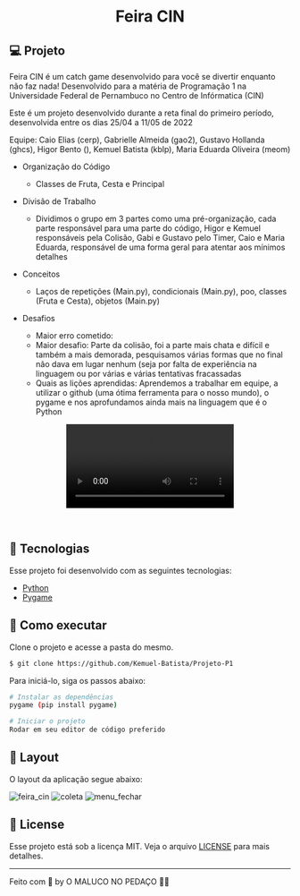 <h1 align="center">
    Feira CIN
</h1>

## 💻 Projeto

Feira CIN é um catch game desenvolvido para você se divertir enquanto não faz nada! Desenvolvido para a matéria de Programação 1 na Universidade Federal de Pernambuco no Centro de Infórmatica (CIN)

Este é um projeto desenvolvido durante a reta final do primeiro período, desenvolvida entre os dias 25/04 a 11/05 de 2022

Equipe: Caio Elias (cerp), Gabrielle Almeida (gao2), Gustavo Hollanda (ghcs), Higor Bento (), Kemuel Batista (kblp), Maria Eduarda Oliveira (meom)

- Organização do Código
  - Classes de Fruta, Cesta e Principal
  
 - Divisão de Trabalho
   - Dividimos o grupo em 3 partes como uma pré-organização, cada parte responsável para uma parte do código, Higor e Kemuel responsáveis pela Colisão, Gabi e Gustavo pelo Timer, Caio e Maria Eduarda, responsável de uma forma geral para atentar aos mínimos detalhes
   
- Conceitos
  - Laços de repetições (Main.py), condicionais (Main.py), poo, classes (Fruta e Cesta), objetos (Main.py)
  
- Desafios
  - Maior erro cometido:
  - Maior desafio: Parte da colisão, foi a parte mais chata e difícil e também a mais demorada, pesquisamos várias formas que no final não dava em lugar nenhum (seja por falta de experiência na linguagem ou por várias e várias tentativas fracassadas
  - Quais as lições aprendidas: Aprendemos a trabalhar em equipe, a utilizar o github (uma ótima ferramenta para o nosso mundo), o pygame e nos aprofundamos ainda mais na linguagem que é o Python

<p align="center">
  <video alt="Feira CIN" src="https://user-images.githubusercontent.com/62821098/167503966-64f459ab-4fad-42d8-9c22-dcf691cdeba5.mp4">
</p>

<br>

## 🧪 Tecnologias

Esse projeto foi desenvolvido com as seguintes tecnologias:

- [Python](https://www.python.org)
- [Pygame](https://www.pygame.org/news)

## 🚀 Como executar

Clone o projeto e acesse a pasta do mesmo.

```bash
$ git clone https://github.com/Kemuel-Batista/Projeto-P1
```

Para iniciá-lo, siga os passos abaixo:
```bash
# Instalar as dependências
pygame (pip install pygame)

# Iniciar o projeto
Rodar em seu editor de código preferido
```


## 🔖 Layout

O layout da aplicação segue abaixo:

![feira_cin](https://user-images.githubusercontent.com/62821098/167501834-c55af4bf-978e-4e15-9f2b-3d2cd44ccb7c.png)
![coleta](https://user-images.githubusercontent.com/62821098/167501879-9c36b99d-9ede-40f9-8b8c-d9904e2e0cb4.png)
![menu_fechar](https://user-images.githubusercontent.com/62821098/167501886-353a6c16-56e2-436b-81e2-5f855ec4f47d.png)


## 📝 License

Esse projeto está sob a licença MIT. Veja o arquivo [LICENSE](LICENSE.md) para mais detalhes.

---

Feito com 💜 by O MALUCO NO PEDAÇO 👋🏻
